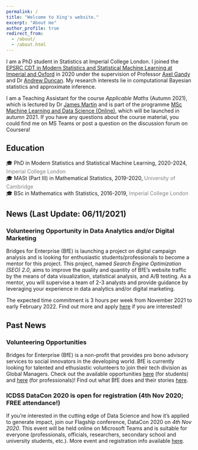 ```yaml
---
permalink: /
title: "Welcome to Xing's website."
excerpt: "About me"
author_profile: true
redirect_from: 
  - /about/
  - /about.html
---
```


I am a PhD student in Statistics at Imperial College London. I joined the [EPSRC CDT in Modern Statistics and Statistical Machine Learning at Imperial and Oxford](https://statml.io/) in 2020 under the supervision of Professor [Axel Gandy](https://wwwf.imperial.ac.uk/~agandy/) and Dr [Andrew Duncan](http://wwwf.imperial.ac.uk/~aduncan/). My research interests lie in computational Bayesian statistics and approximate inference.

I am a Teaching Assistant for the course *Applicable Maths* (Autumn 2021), which is lectured by Dr [James Martin](https://www.imperial.ac.uk/people/james.martin) and is part of the programme [MSc Machine Learning and Data Science (Online)](https://www.imperial.ac.uk/study/pg/mathematics/machine-learning/), which will be launched in autumn 2021. If you have any questions about the course material, you could find me on MS Teams or post a question on the discussion forum on Coursera!

## Education 
:mortar_board: PhD in Modern Statistics and Statistical Machine Learning, 2020-2024, <span style="color:grey">Imperial College London</span> \
:mortar_board: MASt (Part III) in Mathematical Statistics, 2019-2020, <span style="color:grey">University of Cambridge</span> \
:mortar_board: BSc in Mathematics with Statistics, 2016-2019, <span style="color:grey">Imperial College London</span>


## News (Last Update: 06/11/2021) 
  ### Volunteering Opportunity in Data Analytics and/or Digital Marketing
  Bridges for Enterprise (BfE) is launching a project on digital campaign analysis and is looking for enthusiastic students/professionals to become a mentor for this project. This project, named *Search Engine Optimization (SEO) 2.0*, aims to improve the quality and quantity of BfE’s website traffic by the means of data visualization, statistical analysis, and A/B testing. As a mentor, you will supervise a team of 2-3 analysts and provide guidance by leveraging your experience in data analytics and/or digital marketing. 

  The expected time commitment is 3 hours per week from November 2021 to early February 2022. Find out more and apply [here](https://opps.bridgesforenterprise.com/global/technology/Digital-Campaign-Analysis/) if you are interested!

## Past News
  ### Volunteering Opportunities
  Bridges for Enterprise (BfE) is a non-profit that provides pro bono advisory services to social innovators in the developing world. BfE is currently looking for talented and ethusiastic volunteers to join their tech division as Global Managers. Check out the available opportunities [here](https://www.bridgesforenterprise.com/students/) (for students) and [here](https://www.bridgesforenterprise.com/professionals/) (for professionals)! Find out what BfE does and their stories [here](https://www.bridgesforenterprise.com/who-we-are/about-us/).  

  ### ICDSS DataCon 2020 is open for registration (4th Nov 2020; FREE attendance!)
  If you’re interested in the cutting edge of Data Science and how it’s applied to generate impact, join our Flagship conference, DataCon 2020 on *4th Nov 2020*. This event will be held online on Microsoft Teams and is suitable for everyone (professionals, officials, researchers, secondary school and university students, etc.). More event and registration info available [here](https://www.imperial.ac.uk/events/125810/datacon-sustainable-recovery-with-data-science/).
